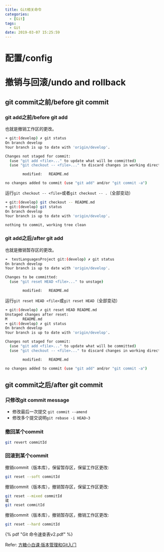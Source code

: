 ```yaml
---
title: Git相关命令
categories:
  - [Git]
tags:
  - Git
date: 2019-03-07 15:25:59
---
```


# 配置/config

# 撤销与回滚/undo and rollback

## git commit之前/before git commit

### git add之前/before git add

也就是撤销工作区的更改。
```bash
➜ git:(develop) ✗ git status
On branch develop
Your branch is up to date with 'origin/develop'.

Changes not staged for commit:
  (use "git add <file>..." to update what will be committed)
  (use "git checkout -- <file>..." to discard changes in working directory)

        modified:   README.md

no changes added to commit (use "git add" and/or "git commit -a")
```
运行`git checkout -- <file>`或者`git checkout -- .`（全部变动）
```bash
➜ git:(develop) git checkout -- README.md
➜ git:(develop) git status
On branch develop
Your branch is up to date with 'origin/develop'.

nothing to commit, working tree clean
```

###  git add之后/after git add

也就是撤销暂存区的更改。
```bash
➜  testLanguagesProject git:(develop) ✗ git status
On branch develop
Your branch is up to date with 'origin/develop'.

Changes to be committed:
  (use "git reset HEAD <file>..." to unstage)

        modified:   README.md
```
运行`git reset HEAD <file>`或`git reset HEAD`（全部变动）
```bash
➜ git:(develop) ✗ git reset HEAD README.md
Unstaged changes after reset:
M       README.md
➜ git:(develop) ✗ git status
On branch develop
Your branch is up to date with 'origin/develop'.

Changes not staged for commit:
  (use "git add <file>..." to update what will be committed)
  (use "git checkout -- <file>..." to discard changes in working directory)

        modified:   README.md

no changes added to commit (use "git add" and/or "git commit -a")
```

## git commit之后/after git commit

### 只修改git commit message

* 修改最后一次提交 `git commit --amend`
* 修改多个提交说明`git rebase -i HEAD~3`

### 撤回某个commit

```bash
git revert commitId
```

### 回滚到某个commit

撤销commit（版本库），保留暂存区，保留工作区更改:
```bash
git reset --soft commitId
```
撤销commit（版本库），撤销暂存区，保留工作区更改:
```bash
git reset --mixed commitId
或
git reset commitId
```
撤销commit（版本库），撤销暂存区，撤销工作区更改:
```bash
git reset --hard commitId
```


{% pdf "Git 命令速查表v2.pdf" %}


Refer:
[⽅糖⼩⽩课·版本管理和Git⼊⻔](http://suiji.io)